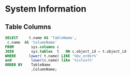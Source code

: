 # System Information

## Table Columns

```sql
SELECT     t.name AS 'TableName',
 c.name  AS 'ColumnName'       
FROM        sys.columns c
JOIN        sys.tables  t   ON c.object_id = t.object_id
WHERE      lower( t.name) LIKE '%bv_order%'
and		    lower(c.name) like '%islost%' 
ORDER BY    TableName
            ,ColumnName;
```

